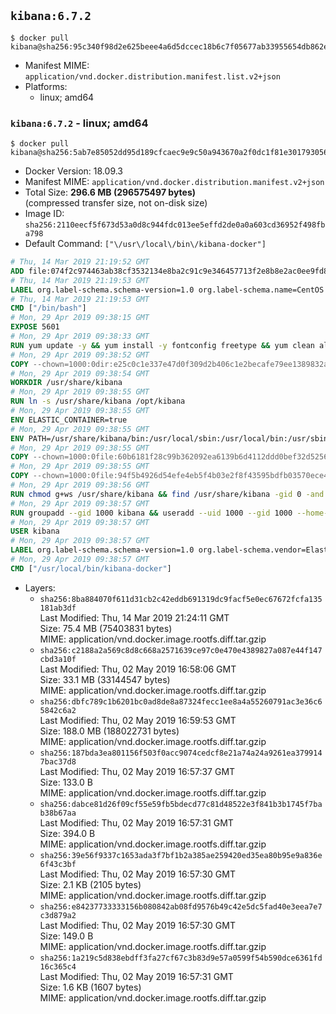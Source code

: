 ## `kibana:6.7.2`

```console
$ docker pull kibana@sha256:95c340f98d2e625beee4a6d5dccec18b6c7f05677ab33955654db862e71e2134
```

-	Manifest MIME: `application/vnd.docker.distribution.manifest.list.v2+json`
-	Platforms:
	-	linux; amd64

### `kibana:6.7.2` - linux; amd64

```console
$ docker pull kibana@sha256:5ab7e85052dd95d189cfcaec9e9c50a943670a2f0dc1f81e3017930562135c8c
```

-	Docker Version: 18.09.3
-	Manifest MIME: `application/vnd.docker.distribution.manifest.v2+json`
-	Total Size: **296.6 MB (296575497 bytes)**  
	(compressed transfer size, not on-disk size)
-	Image ID: `sha256:2110eecf5f673d53a0d8c944fdc013ee5effd2de0a0a603cd36952f498fba798`
-	Default Command: `["\/usr\/local\/bin\/kibana-docker"]`

```dockerfile
# Thu, 14 Mar 2019 21:19:52 GMT
ADD file:074f2c974463ab38cf3532134e8ba2c91c9e346457713f2e8b8e2ac0ee9fd83d in / 
# Thu, 14 Mar 2019 21:19:53 GMT
LABEL org.label-schema.schema-version=1.0 org.label-schema.name=CentOS Base Image org.label-schema.vendor=CentOS org.label-schema.license=GPLv2 org.label-schema.build-date=20190305
# Thu, 14 Mar 2019 21:19:53 GMT
CMD ["/bin/bash"]
# Mon, 29 Apr 2019 09:38:15 GMT
EXPOSE 5601
# Mon, 29 Apr 2019 09:38:33 GMT
RUN yum update -y && yum install -y fontconfig freetype && yum clean all
# Mon, 29 Apr 2019 09:38:52 GMT
COPY --chown=1000:0dir:e25c0c1e337e47d0f309d2b406c1e2becafe79ee1389832abc3a987a57bf8739 in /usr/share/kibana 
# Mon, 29 Apr 2019 09:38:54 GMT
WORKDIR /usr/share/kibana
# Mon, 29 Apr 2019 09:38:55 GMT
RUN ln -s /usr/share/kibana /opt/kibana
# Mon, 29 Apr 2019 09:38:55 GMT
ENV ELASTIC_CONTAINER=true
# Mon, 29 Apr 2019 09:38:55 GMT
ENV PATH=/usr/share/kibana/bin:/usr/local/sbin:/usr/local/bin:/usr/sbin:/usr/bin:/sbin:/bin
# Mon, 29 Apr 2019 09:38:55 GMT
COPY --chown=1000:0file:60b6181f28c99b362092ea6139b6d4112ddd0bef32d52563c33b26bdc2b51318 in /usr/share/kibana/config/kibana.yml 
# Mon, 29 Apr 2019 09:38:55 GMT
COPY --chown=1000:0file:94f5b4926d54efe4eb5f4b03e2f8f43595bdfb03570ece4d02a479728abb58fe in /usr/local/bin/ 
# Mon, 29 Apr 2019 09:38:56 GMT
RUN chmod g+ws /usr/share/kibana && find /usr/share/kibana -gid 0 -and -not -perm /g+w -exec chmod g+w {} \;
# Mon, 29 Apr 2019 09:38:57 GMT
RUN groupadd --gid 1000 kibana && useradd --uid 1000 --gid 1000 --home-dir /usr/share/kibana --no-create-home kibana
# Mon, 29 Apr 2019 09:38:57 GMT
USER kibana
# Mon, 29 Apr 2019 09:38:57 GMT
LABEL org.label-schema.schema-version=1.0 org.label-schema.vendor=Elastic org.label-schema.name=kibana org.label-schema.version=6.7.2 org.label-schema.url=https://www.elastic.co/products/kibana org.label-schema.vcs-url=https://github.com/elastic/kibana license=Elastic License
# Mon, 29 Apr 2019 09:38:57 GMT
CMD ["/usr/local/bin/kibana-docker"]
```

-	Layers:
	-	`sha256:8ba884070f611d31cb2c42eddb691319dc9facf5e0ec67672fcfa135181ab3df`  
		Last Modified: Thu, 14 Mar 2019 21:24:11 GMT  
		Size: 75.4 MB (75403831 bytes)  
		MIME: application/vnd.docker.image.rootfs.diff.tar.gzip
	-	`sha256:c2188a2a569c8d8c668a2571639ce97c0e470e4389827a087e44f147cbd3a10f`  
		Last Modified: Thu, 02 May 2019 16:58:06 GMT  
		Size: 33.1 MB (33144547 bytes)  
		MIME: application/vnd.docker.image.rootfs.diff.tar.gzip
	-	`sha256:dbfc789c1b6201bc0ad8de8a87324fecc1ee8a4a55260791ac3e36c65842c6a2`  
		Last Modified: Thu, 02 May 2019 16:59:53 GMT  
		Size: 188.0 MB (188022731 bytes)  
		MIME: application/vnd.docker.image.rootfs.diff.tar.gzip
	-	`sha256:187bda3ea801156f503f0acc9074cedcf8e21a74a24a9261ea3799147bac37d8`  
		Last Modified: Thu, 02 May 2019 16:57:37 GMT  
		Size: 133.0 B  
		MIME: application/vnd.docker.image.rootfs.diff.tar.gzip
	-	`sha256:dabce81d26f09cf55e59fb5bdecd77c81d48522e3f841b3b1745f7bab38b67aa`  
		Last Modified: Thu, 02 May 2019 16:57:31 GMT  
		Size: 394.0 B  
		MIME: application/vnd.docker.image.rootfs.diff.tar.gzip
	-	`sha256:39e56f9337c1653ada3f7bf1b2a385ae259420ed35ea80b95e9a836e6f43c3bf`  
		Last Modified: Thu, 02 May 2019 16:57:30 GMT  
		Size: 2.1 KB (2105 bytes)  
		MIME: application/vnd.docker.image.rootfs.diff.tar.gzip
	-	`sha256:e84237733333156b080842ab08fd9576b49c42e5dc5fad40e3eea7e7c3d879a2`  
		Last Modified: Thu, 02 May 2019 16:57:30 GMT  
		Size: 149.0 B  
		MIME: application/vnd.docker.image.rootfs.diff.tar.gzip
	-	`sha256:1a219c5d838ebdff3fa27cf67c3b83d9e57a0599f54b590dce6361fd16c365c4`  
		Last Modified: Thu, 02 May 2019 16:57:31 GMT  
		Size: 1.6 KB (1607 bytes)  
		MIME: application/vnd.docker.image.rootfs.diff.tar.gzip
